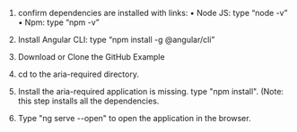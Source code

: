 1. confirm dependencies are installed with links:
    •    Node JS: type “node -v”
    •    Npm: type “npm -v”
 
2. Install Angular CLI: type “npm install -g @angular/cli”
3. Download or Clone the GitHub Example
4. cd to the aria-required directory.
5. Install the aria-required application is missing.  type "npm install". (Note: this step installs all the dependencies.
6. Type "ng serve --open" to open the application in the browser.
